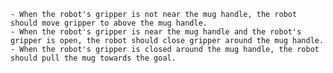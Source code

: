 
    - When the robot's gripper is not near the mug handle, the robot should move gripper to above the mug handle.
    - When the robot's gripper is near the mug handle and the robot's gripper is open, the robot should close gripper around the mug handle.
    - When the robot's gripper is closed around the mug handle, the robot should pull the mug towards the goal.